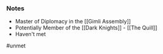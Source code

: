 ### Notes

- Master of Diplomacy in the [[Gimli Assembly]]
- Potentially Member of the [[Dark Knights]] - [[The Quill]]
- Haven't met

#unmet 